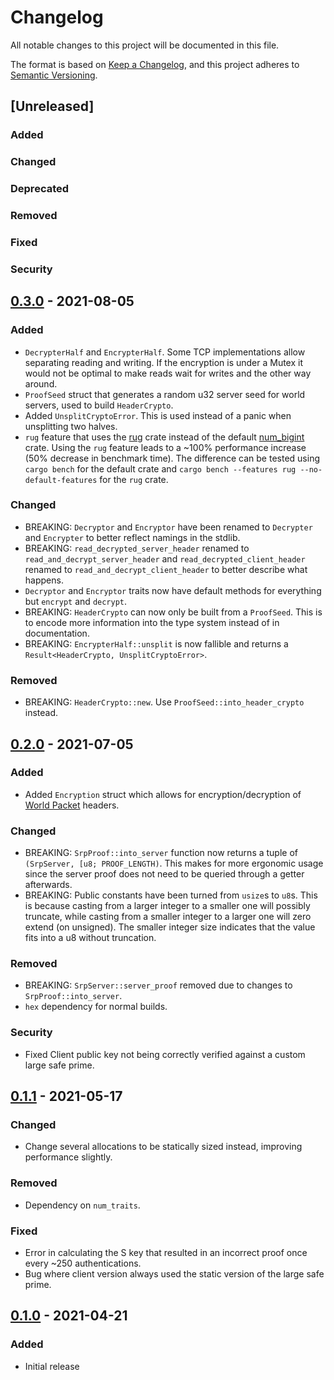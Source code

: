 # Changelog

All notable changes to this project will be documented in this file.

The format is based on [Keep a Changelog](https://keepachangelog.com/en/1.0.0/),
and this project adheres to [Semantic Versioning](https://semver.org/spec/v2.0.0.html).

## [Unreleased]

### Added

### Changed

### Deprecated

### Removed

### Fixed

### Security


## [0.3.0] - 2021-08-05

### Added
- `DecrypterHalf` and `EncrypterHalf`. Some TCP implementations allow separating reading and writing. If the encryption is under a Mutex it would not be optimal to make reads wait for writes and the other way around.
- `ProofSeed` struct that generates a random u32 server seed for world servers, used to build `HeaderCrypto`.
- Added `UnsplitCryptoError`. This is used instead of a panic when unsplitting two halves.
- `rug` feature that uses the [rug](https://crates.io/crates/rug) crate instead of the default [num_bigint](https://crates.io/crates/num-bigint) crate. Using the `rug` feature leads to a ~100% performance increase (50% decrease in benchmark time). The difference can be tested using `cargo bench` for the default crate and `cargo bench --features rug --no-default-features` for the `rug` crate.

### Changed
- BREAKING: `Decryptor` and `Encryptor` have been renamed to `Decrypter` and `Encrypter` to better reflect namings in the stdlib.
- BREAKING: `read_decrypted_server_header` renamed to `read_and_decrypt_server_header` and `read_decrypted_client_header` renamed to `read_and_decrypt_client_header` to better describe what happens.
- `Decryptor` and `Encryptor` traits now have default methods for everything but `encrypt` and `decrypt`.
- BREAKING: `HeaderCrypto` can now only be built from a `ProofSeed`. This is to encode more information into the type system instead of in documentation.
- BREAKING: `EncrypterHalf::unsplit` is now fallible and returns a `Result<HeaderCrypto, UnsplitCryptoError>`.

### Removed
- BREAKING: `HeaderCrypto::new`. Use `ProofSeed::into_header_crypto` instead.

## [0.2.0] - 2021-07-05

### Added
- Added `Encryption` struct which allows for encryption/decryption of [World Packet](https://wowdev.wiki/World_Packet) headers.

### Changed
- BREAKING: `SrpProof::into_server` function now returns a tuple of `(SrpServer, [u8; PROOF_LENGTH)`.
This makes for more ergonomic usage since the server proof does not need to be queried through a getter afterwards.
- BREAKING: Public constants have been turned from `usize`s to `u8`s.
This is because casting from a larger integer to a smaller one will possibly truncate, while casting from a smaller integer to a larger one will zero extend (on unsigned).
The smaller integer size indicates that the value fits into a u8 without truncation.

### Removed
- BREAKING: `SrpServer::server_proof` removed due to changes to `SrpProof::into_server`.
- `hex` dependency for normal builds.

### Security
- Fixed Client public key not being correctly verified against a custom large safe prime.

## [0.1.1] - 2021-05-17

### Changed
- Change several allocations to be statically sized instead, improving performance slightly.

### Removed
- Dependency on `num_traits`.

### Fixed
- Error in calculating the S key that resulted in an incorrect proof once every ~250 authentications.
- Bug where client version always used the static version of the large safe prime.

## [0.1.0] - 2021-04-21

### Added
- Initial release

[0.3.0]: https://github.com/gtker/wow_srp/releases/tag/v0.3.0
[0.2.0]: https://github.com/gtker/wow_srp/releases/tag/0.2.0
[0.1.1]: https://github.com/gtker/wow_srp/releases/tag/v0.1.1
[0.1.0]: https://github.com/gtker/wow_srp/tree/39f5ef7ce9e17dd85381b2c48c06b174777469c1
